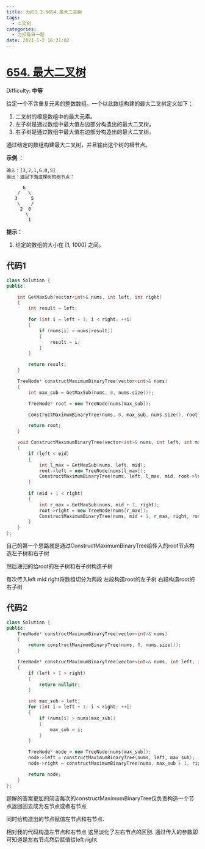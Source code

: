 ```yaml
---
title: 力扣1.2-N654.最大二叉树
tags:
  - 二叉树
categories:
  - 力扣每日一题
date: 2021-1-2 16:21:02
---
```


# [654\. 最大二叉树](https://leetcode-cn.com/problems/maximum-binary-tree/)

Difficulty: **中等**


给定一个不含重复元素的整数数组。一个以此数组构建的最大二叉树定义如下：

1.  二叉树的根是数组中的最大元素。
2.  左子树是通过数组中最大值左边部分构造出的最大二叉树。
3.  右子树是通过数组中最大值右边部分构造出的最大二叉树。

通过给定的数组构建最大二叉树，并且输出这个树的根节点。

**示例 ：**

```
输入：[3,2,1,6,0,5]
输出：返回下面这棵树的根节点：

      6
    /   \
   3     5
    \    / 
     2  0   
       \
        1
```

**提示：**

1.  给定的数组的大小在 [1, 1000] 之间。


## 代码1
```c++
class Solution {
public:

    int GetMaxSub(vector<int>& nums, int left, int right)
    {
        int result = left;

        for (int i = left + 1; i < right; ++i)
        {
            if (nums[i] > nums[result])
            {
                result = i;
            }
        }

        return result;
    }

    TreeNode* constructMaximumBinaryTree(vector<int>& nums)
    {
        int max_sub = GetMaxSub(nums, 0, nums.size());

        TreeNode* root = new TreeNode(nums[max_sub]);

        ConstructMaximumBinaryTree(nums, 0, max_sub, nums.size(), root);

        return root;
    }

    void ConstructMaximumBinaryTree(vector<int>& nums, int left, int mid, int right, TreeNode* root)
    {
        if (left < mid)
        {
            int l_max = GetMaxSub(nums, left, mid);
            root->left = new TreeNode(nums[l_max]);
            ConstructMaximumBinaryTree(nums, left, l_max, mid, root->left);
        }
        
        if (mid + 1 < right)
        {
            int r_max = GetMaxSub(nums, mid + 1, right);
            root->right = new TreeNode(nums[r_max]);
            ConstructMaximumBinaryTree(nums, mid + 1, r_max, right, root->right);
        }
    }
};
```

自己的第一个思路就是通过ConstructMaximumBinaryTree给传入的root节点构造左子树和右子树

然后递归的给root的左子树和右子树构造子树

每次传入left mid right将数组切分为两段 左段构造root的左子树 右段构造root的右子树

## 代码2
```c++
class Solution {
public:
    TreeNode* constructMaximumBinaryTree(vector<int>& nums)
    {
        return constructMaximumBinaryTree(nums, 0, nums.size());
    }

    TreeNode* constructMaximumBinaryTree(vector<int>& nums, int left, int right)
    {
        if (left + 1 > right)
        {
            return nullptr;
        }

        int max_sub = left;
        for (int i = left + 1; i < right; ++i)
        {
            if (nums[i] > nums[max_sub])
            {
                max_sub = i;
            }
        }

        TreeNode* node = new TreeNode(nums[max_sub]);
        node->left = constructMaximumBinaryTree(nums, left, max_sub);
        node->right = constructMaximumBinaryTree(nums, max_sub + 1, right);

        return node;
    }
};
```

题解的答案更加的简洁每次的constructMaximumBinaryTree仅负责构造一个节点返回回去成为左节点或者右节点

同时给构造出的节点赋值左节点和右节点.

相对我的代码构造左节点和右节点 这里淡化了左右节点的区别. 通过传入的参数即可知道是左右节点然后赋值给left right


